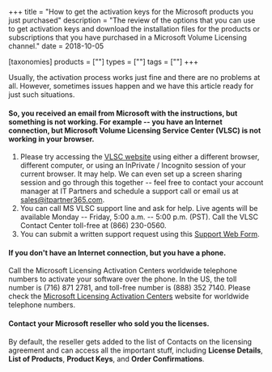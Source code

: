 +++
title = "How to get the activation keys for the Microsoft products you just purchased"
description = "The review of the options that you can use to get activation keys and download the installation files for the products or subscriptions that you have purchased in a Microsoft Volume Licensing channel."
date = 2018-10-05

[taxonomies]
products = [""]
types = [""]
tags = [""]
+++

Usually, the activation process works just fine and there are no
problems at all. However, sometimes issues happen and we have this
article ready for just such situations.

#### So, you received an email from Microsoft with the instructions, but something is not working. For example -- you have an Internet connection, but Microsoft Volume Licensing Service Center (VLSC) is not working in your browser.

1.  Please try accessing the [VLSC
    website](https://www.microsoft.com/Licensing/servicecenter/default.aspx)
    using either a different browser, different computer, or using an
    InPrivate / Incognito session of your current browser. It may help.
    We can even set up a screen sharing session and go through this
    together -- feel free to contact your account manager at IT Partners
    and schedule a support call or email us at <sales@itpartner365.com>.
2.  You can call MS VLSC support line and ask for help. Live
    agents will be available Monday -- Friday, 5:00 a.m. -- 5:00 p.m.
    (PST). Call the VLSC Contact Center toll-free 
    at (866) 230-0560.
3.  You can submit a written support request using this [Support Web
    Form](https://support.microsoft.com/en-us/supportrequestform/2afa6f15-b710-db46-909a-8346017c802f?sl=en&sc=US).

#### If you don't have an Internet connection, but you have a phone.

Call the Microsoft Licensing Activation Centers worldwide telephone
numbers to activate your software over the phone. In the US, the toll number
is (716) 871 2781, and toll-free number is (888) 352 7140. Please check
the [Microsoft Licensing Activation
Centers](https://www.microsoft.com/en-us/licensing/existing-customer/activation-centers)
website for worldwide telephone numbers.

#### Contact your Microsoft reseller who sold you the licenses.

By default, the reseller gets added to the list of Contacts on the
licensing agreement and can access all the important stuff, including
**License Details**, **List of Products**, **Product Keys**, and **Order
Confirmations**.
